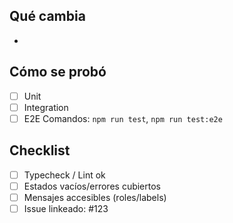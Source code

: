 ## Qué cambia
- 

## Cómo se probó
- [ ] Unit
- [ ] Integration
- [ ] E2E
Comandos: `npm run test`, `npm run test:e2e`

## Checklist
- [ ] Typecheck / Lint ok
- [ ] Estados vacíos/errores cubiertos
- [ ] Mensajes accesibles (roles/labels)
- [ ] Issue linkeado: #123